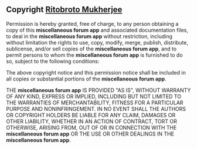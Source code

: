 ## Copyright [Ritobroto Mukherjee](https://www.linkedin.com/in/ritobroto-m3/)

Permission is hereby granted, free of charge, to any person obtaining a copy of this **miscellaneous forum app** and associated documentation files, to deal in the **miscellaneous forum app** without restriction, including without limitation the rights to use, copy, modify, merge, publish, distribute, sublicense, and/or sell copies of the **miscellaneous forum app**, and to permit persons to whom the **miscellaneous forum app** is furnished to do so, subject to the following conditions:

The above copyright notice and this permission notice shall be included in all copies or substantial portions of the **miscellaneous forum app**.

THE **miscellaneous forum app** IS PROVIDED "AS IS", WITHOUT WARRANTY OF ANY KIND, EXPRESS OR IMPLIED, INCLUDING BUT NOT LIMITED TO THE WARRANTIES OF MERCHANTABILITY, FITNESS FOR A PARTICULAR PURPOSE AND NONINFRINGEMENT. IN NO EVENT SHALL THE AUTHORS OR COPYRIGHT HOLDERS BE LIABLE FOR ANY CLAIM, DAMAGES OR OTHER LIABILITY, WHETHER IN AN ACTION OF CONTRACT, TORT OR OTHERWISE, ARISING FROM, OUT OF OR IN CONNECTION WITH THE **miscellaneous forum app** OR THE USE OR OTHER DEALINGS IN THE **miscellaneous forum app**.
